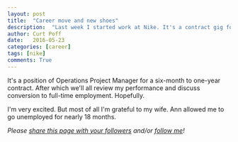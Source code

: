 ```yaml
---
layout: post
title:  "Career move and new shoes"
description:  "Last week I started work at Nike. It's a contract gig for upwards of a year, but on-site at the company HQ in Beaverton."
author: Curt Poff
date:   2016-05-23
categories: [career]
tags: [nike]
comments: True
---
```


It's a position of Operations Project Manager for a six-month to one-year contract. After which we'll all review my performance and discuss conversion to full-time employment. Hopefully.

<!--more-->

I'm very excited. But most of all I'm grateful to my wife. Ann allowed me to go unemployed for nearly 18 months. 


*Please
<a href="https://twitter.com/intent/tweet?url={{ site.production_url }}{{ page.url }}&text={{ page.title }}&via=cpoff" 
   target="_blank">
  share this page with your followers</a> 
and/or 
<a href="https://twitter.com/cpoff">
  follow me</a>!*